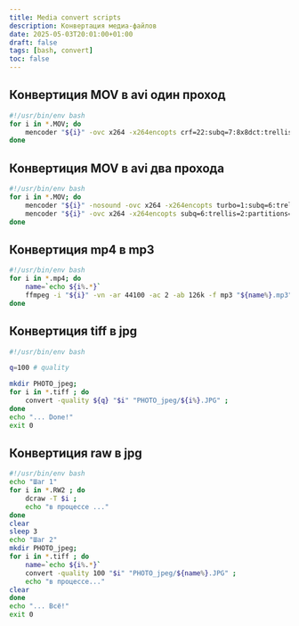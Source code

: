```yaml
---
title: Media convert scripts
description: Конвертация медиа-файлов
date: 2025-05-03T20:01:00+01:00
draft: false
tags: [bash, convert] 
toc: false
---
```


## Конвертиция MOV в avi один проход

```bash
#!/usr/bin/env bash
for i in *.MOV; do
    mencoder "${i}" -ovc x264 -x264encopts crf=22:subq=7:8x8dct:trellis=2:threads=0:frameref=3:bframes=3:weightb -oac mp3lame -lameopts cbr:br=256 -o "${i}.avi";
done
```

## Конвертиция MOV в avi два прохода

```bash
#!/usr/bin/env bash
for i in *.MOV; do
    mencoder "${i}" -nosound -ovc x264 -x264encopts turbo=1:subq=6:trellis=2:partitions=all:8x8dct:me=umh:frameref=5:bframes=5:threads=2:bitrate=5000:pass=1 -noskip -mc 0 -o /dev/null;
    mencoder "${i}" -ovc x264 -x264encopts subq=6:trellis=2:partitions=all:8x8dct:me=umh:frameref=5:bframes=5:threads=2:bitrate=5000:pass=2 -oac mp3lame -lameopts cbr:br=256 -noskip -mc 0 -o "${i}-2p.avi"
done
```

## Конвертиция mp4 в mp3

````bash
#!/usr/bin/env bash
for i in *.mp4; do
    name=`echo ${i%.*}`
    ffmpeg -i "${i}" -vn -ar 44100 -ac 2 -ab 126k -f mp3 "${name%}.mp3";
done
````

## Конвертиция tiff в jpg

```bash
#!/usr/bin/env bash

q=100 # quality

mkdir PHOTO_jpeg;
for i in *.tiff ; do
    convert -quality ${q} "$i" "PHOTO_jpeg/${i%}.JPG" ;
done
echo "... Done!"
exit 0 

```

## Конвертиция raw в jpg

```bash
#!/usr/bin/env bash
echo "Шаг 1"
for i in *.RW2 ; do
    dcraw -T $i ;
    echo "в процессе ..."
done
clear
sleep 3
echo "Шаг 2"
mkdir PHOTO_jpeg;
for i in *.tiff ; do
    name=`echo ${i%.*}`
    convert -quality 100 "$i" "PHOTO_jpeg/${name%}.JPG" ;
    echo "в процессе..."
clear
done
echo "... Всё!"
exit 0 
```
